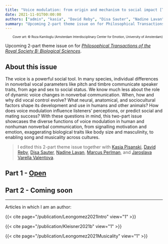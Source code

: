 ```yaml
---
title: "Voice modulation: from origin and mechanism to social impact [Theme issue]"
date: 2021-11-01T00:00:00
authors: ["admin", "kasia", "David Reby", "Disa Sauter", "Nadine Lavan", "Marcus Perlman", "Jaroslava Varella Valentova"]
summary: "Upcoming 2-part theme issue on for Philosophical Transactions of the Royal Society B: Biological Sciences."
---
```


<p style="text-align:right;font-size:70%;">Cover art: © Roza Kamiloglu (Amsterdam Interdisciplinary Center for Emotion, University of Amsterdam)</p>

Upcoming 2-part theme issue on for [*Philosophical Transactions of the Royal Society B: Biological Sciences*](https://royalsocietypublishing.org/journal/rstb).

## About this issue

The voice is a powerful social tool. In many species, individual differences in nonverbal vocal parameters like pitch and timbre communicate speaker traits, from age and sex to social status. We know much less about the role of dynamic voice changes in nonverbal communication. When, how and why did vocal control evolve? What neural, anatomical, and sociocultural factors shape its development and use in humans and other animals? How does voice modulation influence listeners’ perceptions, or predict social and mating success? With these questions in mind, this two-part issue showcases the diverse functions of voice modulation in human and nonhuman nonverbal communication, from signalling motivation and emotion, exaggerating biological traits like body size and masculinity, to enabling song and musicality across cultures.

> I edited this 2-part theme issue together with [Kasia Pisanski](/en/author/katarzyna-pisanski/), [David Reby](https://www.eneslab.com/david-reby), [Disa Sauter](https://www.uva.nl/en/profile/s/a/d.a.sauter/d.a.sauter.html?cb), [Nadine Lavan](https://scholar.google.co.uk/citations?user=CbhRL4UAAAAJ&hl=en), [Marcus Perlman](https://www.birmingham.ac.uk/staff/profiles/elal/perlman-marcus.aspx), and [Jaroslava Varella Valentova](https://www.ip.usp.br/site/jaroslava-varella-valentova/).

<div id="adobe-dc-view" style="width: 595px;"></div>
<script src="https://documentcloud.adobe.com/view-sdk/main.js"></script>
<script type="text/javascript">
	document.addEventListener("adobe_dc_view_sdk.ready", function(){ 
		var adobeDCView = new AdobeDC.View({clientId: "064da19ffdb04db7b0ea2c9a528805cb", divId: "adobe-dc-view"});
		adobeDCView.previewFile({
			content:{location: {url: "https://jdleongomez.info/en/files/TB1840-1841_voice_modulation.pdf"}},
			metaData:{fileName: "TB1840 1841 voice modulation.pdf"}
		}, {embedMode: "IN_LINE"});
	});
</script>

## Part 1 - [Open](https://royalsocietypublishing.org/toc/rstb/2021/376/1840)

## Part 2 - Coming soon

__________

Articles in which I am an author: 

{{< cite page="/publication/Leongomez2021Intro" view="1" >}}

{{< cite page="/publication/Kleisner2021b" view="1" >}}

{{< cite page="/publication/Leongomez2021Musicality" view="1" >}}
